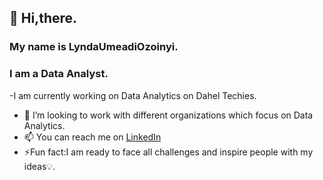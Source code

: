 ## 👋 Hi,there.
### My name is LyndaUmeadiOzoinyi. 
### I am a Data Analyst.
-I am currently working on Data Analytics on Dahel Techies.
- 💞️ I’m looking to work with different organizations which focus on Data Analytics.
- 📫 You can reach me on [LinkedIn](https://www.linkedin.com/in/lynda-umeadi-ozoinyi-82766392?utm_source=share&utm_campaign=share_via&utm_content=profile&utm_medium=android_app)
- ⚡Fun fact:I am ready to face all challenges and inspire people with my ideas💡.


